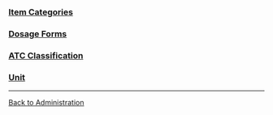 
### [Item Categories](https://github.com/hmislk/hmis/wiki/Item-Categories)

### [Dosage Forms](https://github.com/hmislk/hmis/wiki/Dosage-Forms)

### [ATC Classification](https://github.com/hmislk/hmis/wiki/ATC-Classification)

### [Unit](https://github.com/hmislk/hmis/wiki/Units)


***


[Back to Administration](https://github.com/hmislk/hmis/wiki/Pharmacy-Administration)

